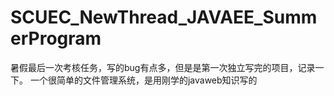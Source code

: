 # SCUEC_NewThread_JAVAEE_SummerProgram
暑假最后一次考核任务，写的bug有点多，但是是第一次独立写完的项目，记录一下。
一个很简单的文件管理系统，是用刚学的javaweb知识写的
